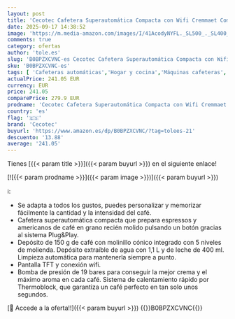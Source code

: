 ```yaml
---
layout: post
title: 'Cecotec Cafetera Superautomática Compacta con Wifi Cremmaet Compactccino Connected Black Rose. 1350W  19 Bares  Pantalla TFT y APP  Molinillo  Tanque de Leche 400ml y 1L de Agua'
date: 2025-09-17 14:38:52
image: 'https://m.media-amazon.com/images/I/41AcodyNYFL._SL500_._SL400_.jpg'
comments: true
category: ofertas
author: 'tole.es'
slug: 'B0BPZXCVNC-es Cecotec Cafetera Superautomática Compacta con Wifi...'
sku: 'B0BPZXCVNC-es'
tags: [ 'Cafeteras automáticas','Hogar y cocina','Máquinas cafeteras','Utensilios para café y té','cafetera','cecotec','🇪🇸', ]
actualPrice: 241.05 EUR
currency: EUR
price: 241.05
comparePrice: 279.9 EUR
prodname: 'Cecotec Cafetera Superautomática Compacta con Wifi Cremmaet Compactccino Connected Black Rose. 1350W  19 Bares  Pantalla TFT y APP  Molinillo  Tanque de Leche 400ml y 1L de Agua'
country: 'es'
flag: '🇪🇸'
brand: 'Cecotec'
buyurl: 'https://www.amazon.es/dp/B0BPZXCVNC/?tag=tolees-21'
descuento: '13.88'
average: '241.05'
---
```


Tienes [{{< param title >}}]({{< param buyurl >}}) en el siguiente enlace!

[![{{< param prodname >}}]({{< param image >}})]({{< param buyurl >}})

ℹ️:

- Se adapta a todos los gustos, puedes personalizar y memorizar fácilmente la cantidad y la intensidad del café.
- Cafetera superautomática compacta que prepara espressos y americanos de café en grano recién molido pulsando un botón gracias al sistema Plug&Play.
- Depósito de 150 g de café con molinillo cónico integrado con 5 niveles de molienda. Depósito extraíble de agua con 1,1 L y de leche de 400 ml. Limpieza automática para mantenerla siempre a punto.
- Pantalla TFT y conexión wifi.
- Bomba de presión de 19 bares para conseguir la mejor crema y el máximo aroma en cada café. Sistema de calentamiento rápido por Thermoblock, que garantiza un café perfecto en tan solo unos segundos.

[🛒 Accede a la oferta!!]({{< param buyurl >}})
{{<world>}}B0BPZXCVNC{{</world>}}
